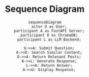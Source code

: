 <div align="center">

# Sequence Diagram

```mermaid
sequenceDiagram
    actor U as User;
    participant A as FastAPI Server;
    participant D as ChromaDB;
    participant L as LLM Backend;

    U->>A: Submit Question;
    A->>D: Search Similar Content;
    D->>A: Return Relevant Posts;
    A->>L: Generate Response;
    L->>A: Return Answer;
    A->>U: Display Response;
```

</div>
